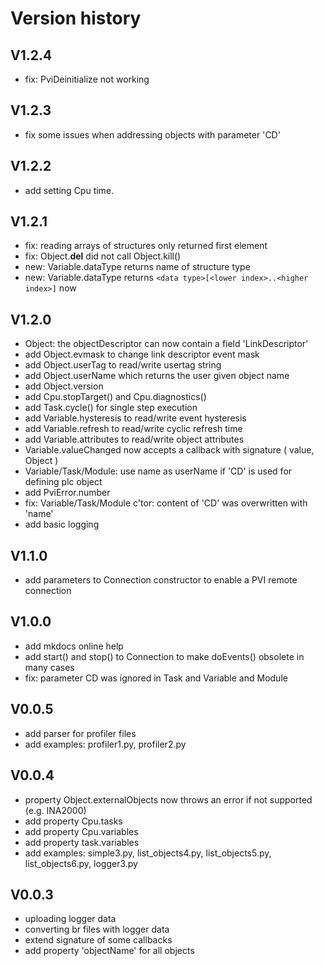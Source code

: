 # Version history

## V1.2.4

- fix: PviDeinitialize not working

## V1.2.3

- fix some issues when addressing objects with parameter 'CD'

## V1.2.2

- add setting Cpu time.

## V1.2.1

- fix: reading arrays of structures only returned first element
- fix: Object.__del__ did not call Object.kill()
- new: Variable.dataType returns name of structure type
- new: Variable.dataType returns `<data type>[<lower index>..<higher index>]` now

## V1.2.0

- Object: the objectDescriptor can now contain a field 'LinkDescriptor'
- add Object.evmask to change link descriptor event mask
- add Object.userTag to read/write usertag string
- add Object.userName which returns the user given object name
- add Object.version
- add Cpu.stopTarget() and Cpu.diagnostics()
- add Task.cycle() for single step execution
- add Variable.hysteresis to read/write event hysteresis
- add Variable.refresh to read/write cyclic refresh time
- add Variable.attributes to read/write object attributes
- Variable.valueChanged now accepts a callback with signature ( value, Object )
- Variable/Task/Module: use name as userName if 'CD' is used for defining plc object
- add PviError.number
- fix: Variable/Task/Module c'tor: content of 'CD' was overwritten with 'name'
- add basic logging

## V1.1.0

- add parameters to Connection constructor to enable a PVI remote connection

## V1.0.0

- add mkdocs online help
- add start() and stop() to Connection to make doEvents() obsolete in many cases
- fix: parameter CD was ignored in Task and Variable and Module

## V0.0.5

- add parser for profiler files
- add examples: profiler1.py, profiler2.py

## V0.0.4

- property Object.externalObjects now throws an error if not supported (e.g. INA2000)
- add property Cpu.tasks
- add property Cpu.variables
- add property task.variables
- add examples: simple3.py, list_objects4.py, list_objects5.py, list_objects6.py, logger3.py

## V0.0.3

- uploading logger data
- converting br files with logger data
- extend signature of some callbacks
- add property 'objectName' for all objects
